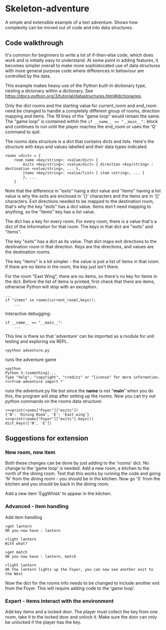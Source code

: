 # Skeleton-adventure

A simple and extensible example of a text adventure.  Shows how complexity can be moved out of code and into data structures.

## Code walkthrough

It's common for beginners to write a lot of if-then-else code, which does work
and is initially easy to understand.  At some point in adding features, it becomes simpler
overall to make more sophistocated use of data structures with more general purpose 
code where differences in behaviour are controlled by the data.

This example makes heavy use of the Python built-in dictionary type, nesting a dictonary within a dictionary.
See https://docs.python.org/3/tutorial/datastructures.html#dictionaries.

Only the dict rooms and the starting value for current_room and end_room need be changed to
handle a completely different group of rooms, direction mapping and items.
The 19 lines of the "game loop" would remain the same.  The "game loop" is contained
within the `if __name__ == "__main__":` block and continues to run until the player
reaches the end_room or uses the 'Q' command to quit.

The rooms data structure is a dict that contains dicts and lists.  Here's the structure
with keys and values labelled and their data types indicated.

	rooms <dict> = {
		room_name <key/string>: <value/dict> {
			exits <key/string>: <value/dict> { direction <key/string> : destination <value/string>, ... },
			items <key/string>: <value/list> [ item <string>, ... ] 
			}, ...
		}

Note that the difference in "exits" haing a dict value and "items" having a list value
is why the exits are enclosed in '{}' characters and the items are in '[]' characters.
Exit directions needed to be mapped to the destination room, that's why the key "exits"
has a dict value.  Items don't need mapping to anything, so the "items" key has a list
value.

The dict has a key for every room.  For every room, there is a value that's a dict 
of the information for that room.  The keys in that dict are "exits" and "items".

The key "exits" has a dict as its value.  That dict maps exit directions to the 
destination room in that direction.  Keys are the directions, and values are the 
destination rooms.

The key "items" is a bit simpler - the value is just a list of items in that room.
If there are no items in the room, the key just isn't there.

For the room "East Wing", there are no items, so there's no key for items in the dict.
Before the list of items is printed, first check that there are items, otherwise
Python will stop with an exception.

	...
	if "items" in rooms[current_room],keys():
		...

Interactive debugging:

	if __name__ == "__main__":
		...

This line is there so that 'adventure' can be imported as a module for unit testing
and exploring via REPL.

	>python adventure.py

runs the adventure game

	>python
	Python 3.(something)...
	Type "help", "copyright", "credits" or "license" for more information.
	>>>from adventure import *`

runs the adventure.py file but since the __name__ is not "__main__" when
you do this, the program will stop after setting up the rooms.
Now you can try out python commands on the rooms data structure:

	>>>print(rooms["Foyer"]["exits"])
	{'N': 'Dining Room', 'E': 'East wing'}
	>>>print(rooms["Foyer"]["exits"].keys())
	dict_keys(['N', 'E'])	


## Suggestions for extension

### New room, new item

Both these changes can be done by just adding to the 'rooms' dict.  No change to 
the 'game loop' is needed.
Add a new room, a kitchen to the north of the dining room.  Test that this works by
running the code and going 'N' from the dining room - you should be in the kitchen.
Now go 'S' from the kitchen and you should be back in the dining room.

Add a new item 'EggWhisk' to appear in the kitchen.

### Advanced - item handling

Add item handling

	>get lantern
	OK you now have : lantern

	>light lantern
	With what?

	>get match
	OK you now have : lantern, match

	>light lantern
	OK the lantern lights up the Foyer, you can now see another exit to the West

Now the dict for the rooms info needs to be changed to include another exit from the Foyer.
This will require adding code to the 'game loop'.

### Expert - items interact with the environment

Add key items and a locked door.  The player must collect the key from one room, take it
to the locked door and unlock it.  Make sure the door can only be unlocked if the player
has the key.

